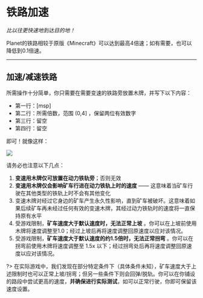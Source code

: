 # 铁路加速

*比以往更快速地到达目的地！*

Planet的铁路相较于原版《Minecraft》可以达到最高4倍速；如有需要，也可以降低到0.1倍速。


----------

## 加速/减速铁路

所需操作十分简单，你只需要在需要变速的铁路旁放置木牌，并写下以下内容：

- 第一行：[msp]
- 第二行：所需倍数，范围 (0,4] ，保留两位有效数字
- 第三行：留空
- 第四行：留空

即可！就像这样：

![](https://docs.coldplay.io/img/speedmine.png)

请务必也注意以下几点：

 1. **变速用木牌仅可放置在动力铁轨旁**；否则无效
 2. **变速用木牌仅会影响矿车行进在动力铁轨上时的速度** —— 这意味着当矿车行驶在其他类型的铁轨上时不会有其他变化
 3. 变速木牌对经过它身边的矿车产生永久性影响，直到矿车被破坏。这意味着如果后续矿车再未经过任何有效的变速木牌，其经过动力铁轨时的速度将一直保持原有水平
 4. 受游戏限制，**矿车速度大于默认速度时，无法正常上坡** 。你可以在上坡前使用木牌将速度调整至1.0；经过上坡后再将速度调整回原速度以应对该情况。
 5. 受游戏限制，**矿车速度大于默认速度的约1.5倍时，无法正常拐弯** 。你可以在拐弯前使用木牌将速度调整至 1.5x 以下；经过拐弯处后再将速度调整回原速度以应对该情况。
 
 ?> 在实际游戏中，我们发现在部分特定条件下（具体条件未知），矿车速度大于上述限制时也可以正常上坡/拐弯；但另一些条件下则会回弹/脱轨。你可以在你铺设的路段中尝试更高的速度，**并确保进行实际测试**，如可以正常行驶，你即可保留该速度设置。
